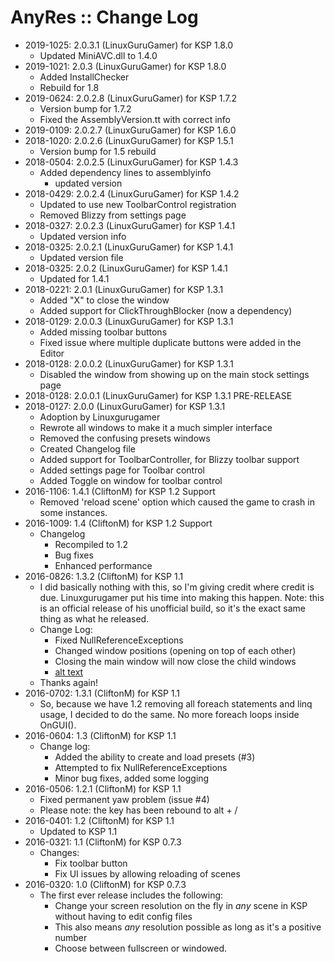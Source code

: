# AnyRes :: Change Log

* 2019-1025: 2.0.3.1 (LinuxGuruGamer) for KSP 1.8.0
	+ Updated MiniAVC.dll to 1.4.0
* 2019-1021: 2.0.3 (LinuxGuruGamer) for KSP 1.8.0
	+ Added InstallChecker
	+ Rebuild for 1.8
* 2019-0624: 2.0.2.8 (LinuxGuruGamer) for KSP 1.7.2
	+ Version bump for 1.7.2
	+ Fixed the AssemblyVersion.tt with correct info
* 2019-0109: 2.0.2.7 (LinuxGuruGamer) for KSP 1.6.0
* 2018-1020: 2.0.2.6 (LinuxGuruGamer) for KSP 1.5.1
	+ Version bump for 1.5 rebuild
* 2018-0504: 2.0.2.5 (LinuxGuruGamer) for KSP 1.4.3
	+ Added dependency lines to assemblyinfo
		- updated version
* 2018-0429: 2.0.2.4 (LinuxGuruGamer) for KSP 1.4.2
	+ Updated to use new ToolbarControl registration
	+ Removed Blizzy from settings page
* 2018-0327: 2.0.2.3 (LinuxGuruGamer) for KSP 1.4.1
	+ Updated version info
* 2018-0325: 2.0.2.1 (LinuxGuruGamer) for KSP 1.4.1
	+ Updated version file
* 2018-0325: 2.0.2 (LinuxGuruGamer) for KSP 1.4.1
	+ Updated for 1.4.1
* 2018-0221: 2.0.1 (LinuxGuruGamer) for KSP 1.3.1
	+ Added "X" to close the window
	+ Added support for ClickThroughBlocker (now a dependency)
* 2018-0129: 2.0.0.3 (LinuxGuruGamer) for KSP 1.3.1
	+ Added missing toolbar buttons
	+ Fixed issue where multiple duplicate buttons were added in the Editor
* 2018-0128: 2.0.0.2 (LinuxGuruGamer) for KSP 1.3.1
	+ Disabled the window from showing up on the main stock settings page
* 2018-0128: 2.0.0.1 (LinuxGuruGamer) for KSP 1.3.1 PRE-RELEASE
* 2018-0127: 2.0.0 (LinuxGuruGamer) for KSP 1.3.1
	+ Adoption by Linuxgurugamer
	+ Rewrote all windows to make it a much simpler interface
	+ Removed the confusing presets windows
	+ Created Changelog file
	+ Added support for ToolbarController, for Blizzy toolbar support
	+ Added settings page for Toolbar control
	+ Added Toggle on window for toolbar control
* 2016-1106: 1.4.1 (CliftonM) for KSP 1.2 Support
	+ Removed 'reload scene' option which caused the game to crash in some instances.
* 2016-1009: 1.4 (CliftonM) for KSP 1.2 Support
	+ Changelog
		- Recompiled to 1.2
		- Bug fixes
		- Enhanced performance
* 2016-0826: 1.3.2 (CliftonM) for KSP 1.1
	+ I did basically nothing with this, so I'm giving credit where credit is due.  Linuxgurugamer put his time into making this happen.  Note: this is an official release of his unofficial build, so it's the exact same thing as what he released.
	+ Change Log:
		- Fixed NullReferenceExceptions
		- Changed window positions (opening on top of each other)
		- Closing the main window will now close the child windows
		- [alt text](http://forum.kerbalspaceprogram.com/uploads/monthly_04_2016/Spacetux.jpg.eca9167805e8cdfe22260a504844d8c0.thumb.jpg.a5ccc26116a8c36a58733164ce58650a.jpg)
	+ Thanks again!
* 2016-0702: 1.3.1 (CliftonM) for KSP 1.1
	+ So, because we have 1.2 removing all foreach statements and linq usage, I decided to do the same.  No more foreach loops inside OnGUI().
* 2016-0604: 1.3 (CliftonM) for KSP 1.1
	+ Change log:
		- Added the ability to create and load presets (#3)
		- Attempted to fix NullReferenceExceptions
		- Minor bug fixes, added some logging
* 2016-0506: 1.2.1 (CliftonM) for KSP 1.1
	+ Fixed permanent yaw problem (issue #4)
	+ Please note:  the key has been rebound to alt + /
* 2016-0401: 1.2 (CliftonM) for KSP 1.1
	+ Updated to KSP 1.1
* 2016-0321: 1.1 (CliftonM) for KSP 0.7.3
	+ Changes:
		- Fix toolbar button
		- Fix UI issues by allowing reloading of scenes
* 2016-0320: 1.0 (CliftonM) for KSP 0.7.3
	+ The first ever release includes the following:
		- Change your screen resolution on the fly in _any_ scene in KSP without having to edit config files
		- This also means _any_ resolution possible as long as it's a positive number
		- Choose between fullscreen or windowed.

